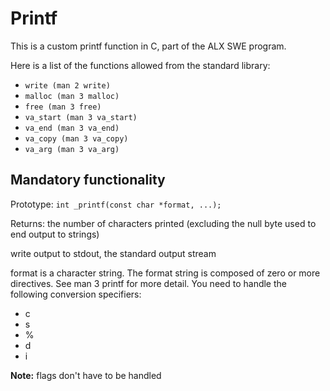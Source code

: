 # Printf

This is a custom printf function in C, part of the ALX SWE program.

Here is a list of the functions allowed from the standard library:
- `write (man 2 write)`
- `malloc (man 3 malloc)`
- `free (man 3 free)`
- `va_start (man 3 va_start)`
- `va_end (man 3 va_end)`
- `va_copy (man 3 va_copy)`
- `va_arg (man 3 va_arg)`

## Mandatory functionality

Prototype: `int _printf(const char *format, ...);`

Returns: the number of characters printed (excluding the null byte used to end
output to strings)

write output to stdout, the standard output stream

format is a character string. The format string is composed of zero or more
directives. See man 3 printf for more detail. You need to handle the following conversion specifiers:
- c
- s
- %
- d
- i

**Note:** flags don't have to be handled
